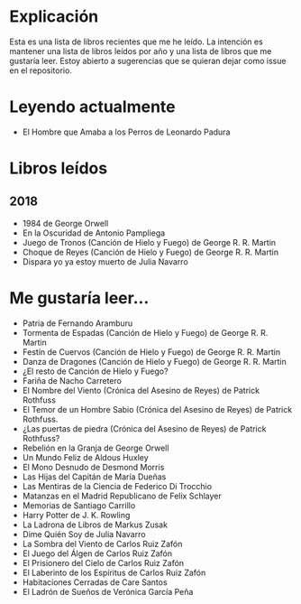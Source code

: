 # Explicación
Esta es una lista de libros recientes que me he leído. La intención es
mantener una lista de libros leídos por año y una lista de libros que 
me gustaría leer. Estoy abierto a sugerencias que se quieran dejar como
issue en el repositorio.

# Leyendo actualmente
- El Hombre que Amaba a los Perros de Leonardo Padura

# Libros leídos
## 2018
- 1984 de George Orwell
- En la Oscuridad de Antonio Pampliega
- Juego de Tronos (Canción de Hielo y Fuego) de George R. R. Martin
- Choque de Reyes (Canción de Hielo y Fuego) de George R. R. Martin
- Dispara yo ya estoy muerto de Julia Navarro

# Me gustaría leer...
- Patria de Fernando Aramburu
- Tormenta de Espadas (Canción de Hielo y Fuego) de George R. R. Martin
- Festín de Cuervos (Canción de Hielo y Fuego) de George R. R. Martin
- Danza de Dragones (Canción de Hielo y Fuego) de George R. R. Martin
- ¿El resto de Canción de Hielo y Fuego?
- Fariña de Nacho Carretero
- El Nombre del Viento (Crónica del Asesino de Reyes) de Patrick Rothfuss
- El Temor de un Hombre Sabio (Crónica del Asesino de Reyes) de Patrick Rothfuss.
- ¿Las puertas de piedra (Crónica del Asesino de Reyes) de Patrick Rothfuss?
- Rebelión en la Granja de George Orwell
- Un Mundo Feliz de Aldous Huxley
- El Mono Desnudo de Desmond Morris
- Las Hijas del Capitán de María Dueñas
- Las Mentiras de la Ciencia de Federico Di Trocchio
- Matanzas en el Madrid Republicano de Felix Schlayer
- Memorias de Santiago Carrillo
- Harry Potter de J. K. Rowling
- La Ladrona de Libros de Markus Zusak
- Dime Quién Soy de Julia Navarro
- La Sombra del Viento de Carlos Ruiz Zafón
- El Juego del Álgen de Carlos Ruiz Zafón
- El Prisionero del Cielo de Carlos Ruiz Zafón
- El Laberinto de los Espíritus de Carlos Ruiz Zafón
- Habitaciones Cerradas de Care Santos
- El Ladrón de Sueños de Verónica García Peña

